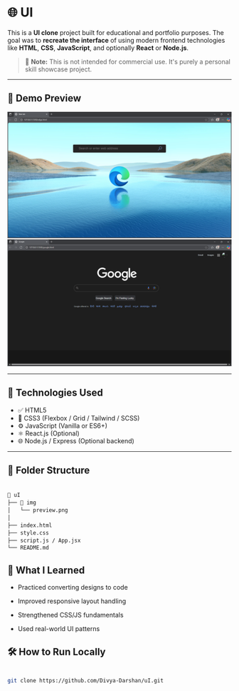 # 🌐 UI

This is a **UI clone** project built for educational and portfolio purposes. The goal was to **recreate the interface** of using modern frontend technologies like **HTML**, **CSS**, **JavaScript**, and optionally **React** or **Node.js**.

> 🔁 **Note:** This is not intended for commercial use. It's purely a personal skill showcase project.

---

## 📸 Demo Preview

![UI Clone Preview](demo/edge.png)
![UI Clone Preview](demo/google.png)



---

## 🚀 Technologies Used

- ✅ HTML5
- 🎨 CSS3 (Flexbox / Grid / Tailwind / SCSS)
- ⚙️ JavaScript (Vanilla or ES6+)
- ⚛️ React.js (Optional)
- 🌐 Node.js / Express (Optional backend)

---

## 📁 Folder Structure
```bash

📂 uI
├── 📁 img
│   └── preview.png
│
├── index.html
├── style.css
├── script.js / App.jsx
└── README.md

```

## 🧠 What I Learned

- Practiced converting designs to code

- Improved responsive layout handling

- Strengthened CSS/JS fundamentals

- Used real-world UI patterns


## 🛠️ How to Run Locally

```bash

git clone https://github.com/Divya-Darshan/uI.git

```